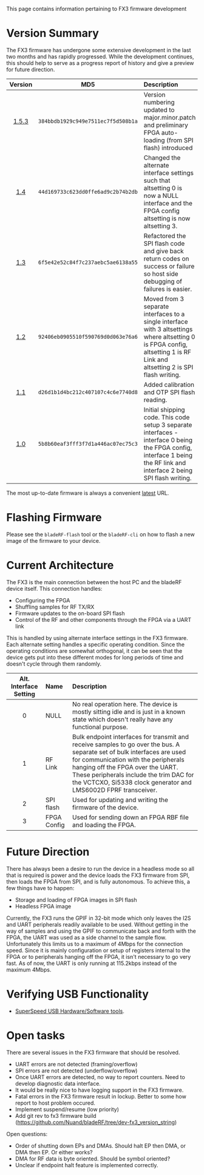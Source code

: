 This page contains information pertaining to FX3 firmware development

# Version Summary #

The FX3 firmware has undergone some extensive development in the last two months and has rapidly progressed.  While the development continues, this should help to serve as a progress report of history and give a preview for future direction.

| Version | MD5                                |Description |
| :-----: | :--------------------------------: |:---------- |
| [1.5.3] | `384bbdb1929c949e7511ec7f5d508b1a` | Version numbering updated to major.minor.patch and preliminary FPGA auto-loading (from SPI flash) introduced |
| [1.4]   | `44d169733c623dd0ffe6ad9c2b74b2db` | Changed the alternate interface settings such that altsetting 0 is now a NULL interface and the FPGA config altsetting is now altsetting 3. |
| [1.3]   | `6f5e42e52c84f7c237aebc5ae6138a55` | Refactored the SPI flash code and give back return codes on success or failure so host side debugging of failures is easier. |
| [1.2]   | `92406eb0905510f590769d0d063e76a6` | Moved from 3 separate interfaces to a single interface with 3 altsettings where altsetting 0 is FPGA config, altsetting 1 is RF Link and altsetting 2 is SPI flash writing. |
| [1.1]   | `d26d1b1d4bc212c407107c4c6e7740d8` | Added calibration and OTP SPI flash reading. |
| [1.0]   | `5b8b60eaf3fff3f7d1a446ac07ec75c3` | Initial shipping code.  This code setup 3 separate interfaces - interface 0 being the FPGA config, interface 1 being the RF link and interface 2 being SPI flash writing. |

The most up-to-date firmware is always a convenient [latest] URL.

[latest]: http://nuand.com/fx3/latest.img
[1.5.3]: http://nuand.com/fx3/1.5.3.img
[1.4]: http://nuand.com/fx3/1.4.img
[1.3]: http://nuand.com/fx3/1.3.img
[1.2]: http://nuand.com/fx3/1.2.img
[1.1]: http://nuand.com/fx3/1.1.img
[1.0]: http://nuand.com/fx3/1.0.img

# Flashing Firmware #

Please see the `bladeRF-flash` tool or the `bladeRF-cli` on how to flash a new image of the firmware to your device.

# Current Architecture #

The FX3 is the main connection between the host PC and the bladeRF device itself.  This connection handles:

- Configuring the FPGA
- Shuffling samples for RF TX/RX
- Firmware updates to the on-board SPI flash
- Control of the RF and other components through the FPGA via a UART link

This is handled by using alternate interface settings in the FX3 firmware.  Each alternate setting handles a specific operating condition.  Since the operating conditions are somewhat orthogonal, it can be seen that the device gets put into these different modes for long periods of time and doesn't cycle through them randomly.

| Alt. Interface Setting | Name | Description |
| :--------------------: | :--- | :---------- |
| 0                      | NULL | No real operation here.  The device is mostly sitting idle and is just in a known state which doesn't really have any functional purpose. |
| 1                      | RF Link | Bulk endpoint interfaces for transmit and receive samples to go over the bus.  A separate set of bulk interfaces are used for communication with the peripherals hanging off the FPGA over the UART.  These peripherals include the trim DAC for the VCTCXO, Si5338 clock generator and LMS6002D FPRF transceiver. |
| 2                      | SPI flash | Used for updating and writing the firmware of the device. |
| 3                      | FPGA Config | Used for sending down an FPGA RBF file and loading the FPGA. |

# Future Direction #

There has always been a desire to run the device in a headless mode so all that is required is power and the device loads the FX3 firmware from SPI, then loads the FPGA from SPI, and is fully autonomous.  To achieve this, a few things have to happen:

- Storage and loading of FPGA images in SPI flash
- Headless FPGA image

Currently, the FX3 runs the GPIF in 32-bit mode which only leaves the I2S and UART peripherals readily available to be used.  Without getting in the way of samples and using the GPIF to communicate back and forth with the FPGA, the UART was used as a side channel to the sample flow.  Unfortunately this limits us to a maximum of 4Mbps for the connection speed.  Since it is mainly configuration or setup of registers internal to the FPGA or to peripherals hanging off the FPGA, it isn't necessary to go very fast.  As of now, the UART is only running at 115.2kbps instead of the maximum 4Mbps.


# Verifying USB Functionality #
* [SuperSpeed USB Hardware/Software tools][ssusbtools].

[ssusbtools]: http://www.usb.org/developers/ssusb/ssusbtools/

# Open tasks #
There are several issues in the FX3 firmware that should be resolved. 

 - UART errors are not detected (framing/overflow)
 - SPI errors are not detected (underflow/overflow)
 - Once UART errors are detected, no way to report counters.  Need to develop diagnostic data interface.
 - It would be really nice to have logging support in the FX3 firmware.
 - Fatal errors in the FX3 firmware result in lockup.  Better to some how report to host problem occured.
 - Implement suspend/resume (low priority)
 - Add git rev to fx3 firmware build (https://github.com/Nuand/bladeRF/tree/dev-fx3_version_string)

Open questions:
 - Order of shutting down EPs and DMAs.  Should halt EP then DMA, or DMA then EP.  Or either works?
 - DMA for RF data is byte oriented.  Should be symbol oriented?
 - Unclear if endpoint halt feature is implemented correctly.